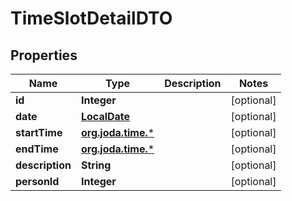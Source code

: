 # TimeSlotDetailDTO

## Properties
Name | Type | Description | Notes
------------ | ------------- | ------------- | -------------
**id** | **Integer** |  |  [optional]
**date** | [**LocalDate**](LocalDate.md) |  |  [optional]
**startTime** | [**org.joda.time.***](org.joda.time.*.md) |  |  [optional]
**endTime** | [**org.joda.time.***](org.joda.time.*.md) |  |  [optional]
**description** | **String** |  |  [optional]
**personId** | **Integer** |  |  [optional]
